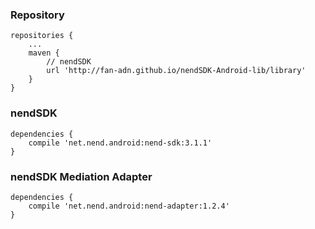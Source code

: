 ### Repository

```
repositories {
    ...
    maven {
        // nendSDK
        url 'http://fan-adn.github.io/nendSDK-Android-lib/library'
    }
}
```

### nendSDK

```
dependencies {
    compile 'net.nend.android:nend-sdk:3.1.1'
}
```

### nendSDK Mediation Adapter

```
dependencies {
    compile 'net.nend.android:nend-adapter:1.2.4'
}
```
